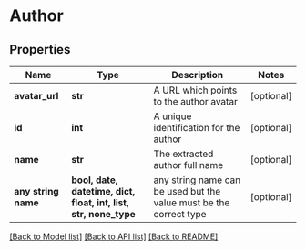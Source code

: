 # Author


## Properties
Name | Type | Description | Notes
------------ | ------------- | ------------- | -------------
**avatar_url** | **str** | A URL which points to the author avatar | [optional] 
**id** | **int** | A unique identification for the author | [optional] 
**name** | **str** | The extracted author full name | [optional] 
**any string name** | **bool, date, datetime, dict, float, int, list, str, none_type** | any string name can be used but the value must be the correct type | [optional]

[[Back to Model list]](../README.md#documentation-for-models) [[Back to API list]](../README.md#documentation-for-api-endpoints) [[Back to README]](../README.md)


